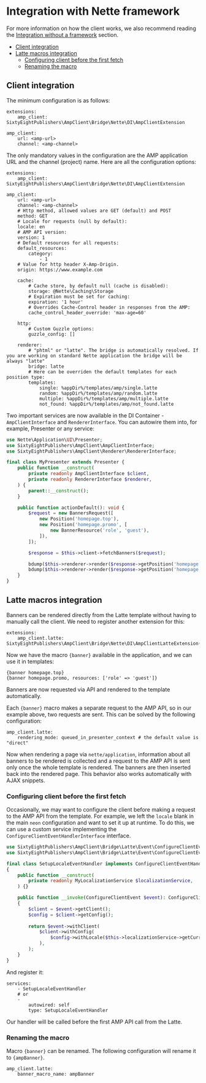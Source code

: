 # Integration with Nette framework

For more information on how the client works, we also recommend reading the [Integration without a framework](./integration-without-framework.md) section.

* [Client integration](#client-integration)
* [Latte macros integration](#latte-macros-integration)
  * [Configuring client before the first fetch](#configuring-client-before-the-first-fetch)
  * [Renaming the macro](#renaming-the-macro)

## Client integration

The minimum configuration is as follows:

```neon
extensions:
    amp_client: SixtyEightPublishers\AmpClient\Bridge\Nette\DI\AmpClientExtension

amp_client:
    url: <amp-url>
    channel: <amp-channel>
```

The only mandatory values in the configuration are the AMP application URL and the channel (project) name.
Here are all the configuration options:

```neon
extensions:
    amp_client: SixtyEightPublishers\AmpClient\Bridge\Nette\DI\AmpClientExtension

amp_client:
    url: <amp-url>
    channel: <amp-channel>
    # Http method, allowed values are GET (default) and POST
    method: GET 
    # Locale for requests (null by default):
    locale: en
    # AMP API version:
    version: 1
    # Default resources for all requests:
    default_resources:
        category:
            - 1
    # Value for http header X-Amp-Origin.
    origin: https://www.example.com

    cache:
        # Cache store, by default null (cache is disabled):
        storage: @Nette\Caching\Storage
        # Expiration must be set for caching:
        expiration: '1 hour'
        # Overrides Cache-Control header in responses from the AMP:
        cache_control_header_override: 'max-age=60'

    http:
        # Custom Guzzle options:
        guzzle_config: []

    renderer:
        # "phtml" or "latte". The bridge is automatically resolved. If you are working on standard Nette application the bridge will be always "latte"
        bridge: latte
        # Here can be overriden the default templates for each position type:
        templates:
            single: %appDir%/templates/amp/single.latte
            random: %appDir%/templates/amp/random.latte
            multiple: %appDir%/templates/amp/multiple.latte
            not_found: %appDir%/templates/amp/not_found.latte
```

Two important services are now available in the DI Container - `AmpClientInterface` and `RendererInterface`.
You can autowire them into, for example, Presenter or any service:

```php
use Nette\Application\UI\Presenter;
use SixtyEightPublishers\AmpClient\AmpClientInterface;
use SixtyEightPublishers\AmpClient\Renderer\RendererInterface;

final class MyPresenter extends Presenter {
    public function __construct(
        private readonly AmpClientInterface $client,
        private readonly RendererInterface $renderer,
    ) {
        parent::__construct();
    }

    public function actionDefault(): void {
        $request = new BannersRequest([
            new Position('homepage.top'),
            new Position('homepage.promo', [
                new BannerResource('role', 'guest'),
            ]),
        ]);

        $response = $this->client->fetchBanners($request);

        bdump($this->renderer->render($response->getPosition('homepage.top')));
        bdump($this->renderer->render($response->getPosition('homepage.promo')));
    }
}
```

## Latte macros integration

Banners can be rendered directly from the Latte template without having to manually call the client. We need to register another extension for this:

```neon
extensions:
    amp_client.latte: SixtyEightPublishers\AmpClient\Bridge\Nette\DI\AmpClientLatteExtension(%debugMode%)
```

Now we have the macro `{banner}` available in the application, and we can use it in templates:

```latte
{banner homepage.top}
{banner homepage.promo, resources: ['role' => 'guest']}
```

Banners are now requested via API and rendered to the template automatically.

Each `{banner}` macro makes a separate request to the AMP API, so in our example above, two requests are sent.
This can be solved by the following configuration:

```neon
amp_client.latte:
    rendering_mode: queued_in_presenter_context # the default value is "direct"
```

Now when rendering a page via `nette/application`, information about all banners to be rendered is collected and a request to the AMP API is sent only once the whole template is rendered.
The banners are then inserted back into the rendered page. This behavior also works automatically with AJAX snippets.

### Configuring client before the first fetch

Occasionally, we may want to configure the client before making a request to the AMP API from the template.
For example, we left the `locale` blank in the main `neon` configuration and want to set it up at runtime.
To do this, we can use a custom service implementing the `ConfigureClientEventHandlerInterface` interface.

```php
use SixtyEightPublishers\AmpClient\Bridge\Latte\Event\ConfigureClientEvent;
use SixtyEightPublishers\AmpClient\Bridge\Latte\Event\ConfigureClientEventHandlerInterface;

final class SetupLocaleEventHandler implements ConfigureClientEventHandlerInterface
{
    public function __construct(
        private readonly MyLocalizationService $localizationService,
    ) {}

    public function __invoke(ConfigureClientEvent $event): ConfigureClientEvent
    {
        $client = $event->getClient();
        $config = $client->getConfig();
        
        return $event->withClient(
            $client->withConfig(
                $config->withLocale($this->localizationService->getCurrentLocale()),
            ),
        ); 
    }
}
```

And register it:

```neon
services:
    - SetupLocaleEventHandler
    # or
    -
        autowired: self
        type: SetupLocaleEventHandler
```

Our handler will be called before the first AMP API call from the Latte.

### Renaming the macro

Macro `{banner}` can be renamed. The following configuration will rename it to `{ampBanner}`.

```neon
amp_client.latte:
    banner_macro_name: ampBanner
```
